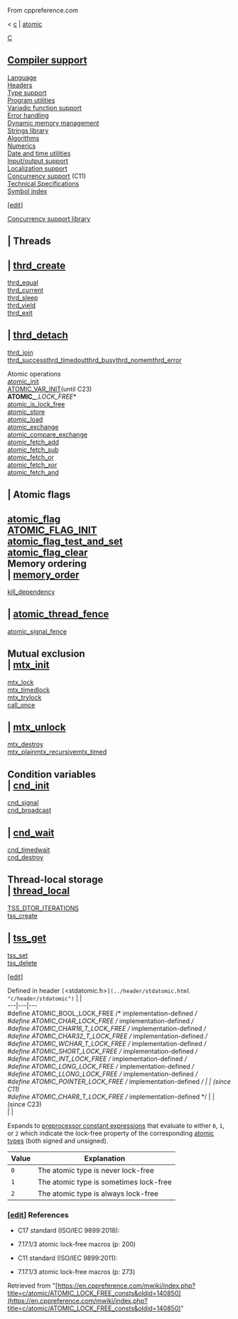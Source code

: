 From cppreference.com

< [c](../../c.html "c")‎ | [atomic](../atomic.html "c/atomic")

[ C](../../c.html "c")

[Compiler support](../compiler_support.html "c/compiler support")  
---  
[Language](../language.html "c/language")  
[Headers](../header.html "c/header")  
[Type support](../types.html "c/types")  
[Program utilities](../program.html "c/program")  
[Variadic function support](../variadic.html "c/variadic")  
[Error handling](../error.html "c/error")  
[Dynamic memory management](../memory.html "c/memory")  
[Strings library](../string.html "c/string")  
[Algorithms](../algorithm.html "c/algorithm")  
[Numerics](../numeric.html "c/numeric")  
[Date and time utilities](../chrono.html "c/chrono")  
[Input/output support](../io.html "c/io")  
[Localization support](../locale.html "c/locale")  
[Concurrency support](../thread.html "c/thread") (C11)  
[Technical Specifications](../experimental.html "c/experimental")  
[Symbol index](../index.html "c/symbol index")  
  
[[edit]](https://en.cppreference.com/mwiki/index.php?title=Template:c/navbar_content&action=edit)

[ Concurrency support library](../thread.html "c/thread")

|  Threads  
---  
| [thrd_create](../thread/thrd_create.html "c/thread/thrd create")  
---  
[thrd_equal](../thread/thrd_equal.html "c/thread/thrd equal")  
[thrd_current](../thread/thrd_current.html "c/thread/thrd current")  
[thrd_sleep](../thread/thrd_sleep.html "c/thread/thrd sleep")  
[thrd_yield](../thread/thrd_yield.html "c/thread/thrd yield")  
[thrd_exit](../thread/thrd_exit.html "c/thread/thrd exit")  
  
| [thrd_detach](../thread/thrd_detach.html "c/thread/thrd detach")  
---  
[thrd_join](../thread/thrd_join.html "c/thread/thrd join")  
[thrd_successthrd_timedoutthrd_busythrd_nomemthrd_error](../thread/thrd_errors.html "c/thread/thrd errors")  
  
Atomic operations  
[atomic_init](atomic_init.html "c/atomic/atomic init")  
[ATOMIC_VAR_INIT](ATOMIC_VAR_INIT.html "c/atomic/ATOMIC VAR INIT")(until C23)  
**ATOMIC_***_LOCK_FREE**  
[atomic_is_lock_free](atomic_is_lock_free.html "c/atomic/atomic is lock free")  
[atomic_store](atomic_store.html "c/atomic/atomic store")  
[atomic_load](atomic_load.html "c/atomic/atomic load")  
[atomic_exchange](atomic_exchange.html "c/atomic/atomic exchange")  
[atomic_compare_exchange](atomic_compare_exchange.html "c/atomic/atomic compare exchange")  
[atomic_fetch_add](atomic_fetch_add.html "c/atomic/atomic fetch add")  
[atomic_fetch_sub](atomic_fetch_sub.html "c/atomic/atomic fetch sub")  
[atomic_fetch_or](atomic_fetch_or.html "c/atomic/atomic fetch or")  
[atomic_fetch_xor](atomic_fetch_xor.html "c/atomic/atomic fetch xor")  
[atomic_fetch_and](atomic_fetch_and.html "c/atomic/atomic fetch and")  
  
|  Atomic flags  
---  
[atomic_flag](atomic_flag.html "c/atomic/atomic flag")  
[ATOMIC_FLAG_INIT](ATOMIC_FLAG_INIT.html "c/atomic/ATOMIC FLAG INIT")  
[atomic_flag_test_and_set](atomic_flag_test_and_set.html "c/atomic/atomic flag test and set")  
[atomic_flag_clear](atomic_flag_clear.html "c/atomic/atomic flag clear")  
Memory ordering  
| [memory_order](memory_order.html "c/atomic/memory order")  
---  
[kill_dependency](kill_dependency.html "c/atomic/kill dependency")  
  
| [atomic_thread_fence](atomic_thread_fence.html "c/atomic/atomic thread fence")  
---  
[atomic_signal_fence](atomic_signal_fence.html "c/atomic/atomic signal fence")  
  
Mutual exclusion  
| [mtx_init](../thread/mtx_init.html "c/thread/mtx init")  
---  
[mtx_lock](../thread/mtx_lock.html "c/thread/mtx lock")  
[mtx_timedlock](../thread/mtx_timedlock.html "c/thread/mtx timedlock")  
[mtx_trylock](../thread/mtx_trylock.html "c/thread/mtx trylock")  
[call_once](../thread/ONCE_FLAG_INIT.html "c/thread/call once")  
  
| [mtx_unlock](../thread/mtx_unlock.html "c/thread/mtx unlock")  
---  
[mtx_destroy](../thread/mtx_destroy.html "c/thread/mtx destroy")  
[mtx_plainmtx_recursivemtx_timed](../thread/mtx_types.html "c/thread/mtx types")  
  
Condition variables  
| [cnd_init](../thread/cnd_init.html "c/thread/cnd init")  
---  
[cnd_signal](../thread/cnd_signal.html "c/thread/cnd signal")  
[cnd_broadcast](../thread/cnd_broadcast.html "c/thread/cnd broadcast")  
  
| [cnd_wait](../thread/cnd_wait.html "c/thread/cnd wait")  
---  
[cnd_timedwait](../thread/cnd_timedwait.html "c/thread/cnd timedwait")  
[cnd_destroy](../thread/cnd_destroy.html "c/thread/cnd destroy")  
  
Thread-local storage  
| [thread_local](../thread/thread_local.html "c/thread/thread local")  
---  
[TSS_DTOR_ITERATIONS](../thread/TSS_DTOR_ITERATIONS.html "c/thread/TSS DTOR ITERATIONS")  
[tss_create](../thread/tss_create.html "c/thread/tss create")  
  
| [tss_get](../thread/tss_get.html "c/thread/tss get")  
---  
[tss_set](../thread/tss_set.html "c/thread/tss set")  
[tss_delete](../thread/tss_delete.html "c/thread/tss delete")  
  
[[edit]](https://en.cppreference.com/mwiki/index.php?title=Template:c/thread/navbar_content&action=edit)

Defined in header `[`<stdatomic.h>`](../header/stdatomic.html "c/header/stdatomic")` |  |   
---|---|---  
#define ATOMIC_BOOL_LOCK_FREE /* implementation-defined */  
#define ATOMIC_CHAR_LOCK_FREE /* implementation-defined */  
#define ATOMIC_CHAR16_T_LOCK_FREE /* implementation-defined */  
#define ATOMIC_CHAR32_T_LOCK_FREE /* implementation-defined */  
#define ATOMIC_WCHAR_T_LOCK_FREE /* implementation-defined */  
#define ATOMIC_SHORT_LOCK_FREE /* implementation-defined */  
#define ATOMIC_INT_LOCK_FREE /* implementation-defined */  
#define ATOMIC_LONG_LOCK_FREE /* implementation-defined */  
#define ATOMIC_LLONG_LOCK_FREE /* implementation-defined */  
#define ATOMIC_POINTER_LOCK_FREE /* implementation-defined */ |  |  (since C11)  
#define ATOMIC_CHAR8_T_LOCK_FREE /* implementation-defined */ |  |  (since C23)  
| |   
  
Expands to [preprocessor constant expressions](../language/constant_expression.html "c/language/constant expression") that evaluate to either `0`, `1`, or `2` which indicate the lock-free property of the corresponding [atomic types](../thread.html#Atomic_operations "c/thread") (both signed and unsigned). 

Value  |  Explanation   
---|---  
`0` |  The atomic type is never lock-free   
`1` |  The atomic type is sometimes lock-free   
`2` |  The atomic type is always lock-free   
  
### [[edit](https://en.cppreference.com/mwiki/index.php?title=c/atomic/ATOMIC_LOCK_FREE_consts&action=edit&section=1 "Edit section: References")] References

  * C17 standard (ISO/IEC 9899:2018): 



    

  * 7.17.1/3 atomic lock-free macros (p: 200) 



  * C11 standard (ISO/IEC 9899:2011): 



    

  * 7.17.1/3 atomic lock-free macros (p: 273) 



Retrieved from "[https://en.cppreference.com/mwiki/index.php?title=c/atomic/ATOMIC_LOCK_FREE_consts&oldid=140850](https://en.cppreference.com/mwiki/index.php?title=c/atomic/ATOMIC_LOCK_FREE_consts&oldid=140850)" 
